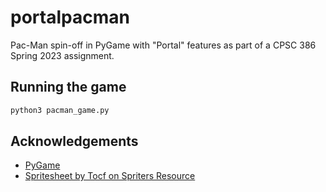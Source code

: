 # portalpacman

Pac-Man spin-off in PyGame with "Portal" features as part of a CPSC 386 Spring 2023 assignment.

## Running the game

```sh
python3 pacman_game.py
```

## Acknowledgements

- [PyGame](https://www.pygame.org/news)
- [Spritesheet by Tocf on Spriters Resource](https://www.spriters-resource.com/snes/pacman2adventures/sheet/569/)
